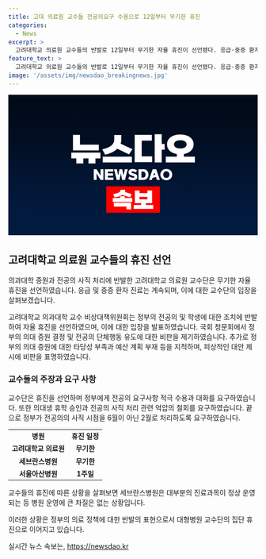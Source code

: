 ```yaml
---
title: 고대 의료원 교수들 전공의요구 수용으로 12일부터 무기한 휴진
categories:
  - News
excerpt: >
  고려대학교 의료원 교수들의 반발로 12일부터 무기한 자율 휴진이 선언됐다. 응급·중증 환자 진료는 이어가지만, 정부의 증원·전공의 사직 처리에 대한 논란이 이어지고 있다. 고려대학교 의과대학 교수 비상대책위원회는 정부의 결정에 반대하며 의료인 과로를 피하기 위해 휴진을 결정했고, 정부에 대화와 요구 압박을 예고했다. 대형병원 교수들의 반발은 세브란스병원, 서울아산병원 등으로 확산되고 있지만, 병원 운영에 큰 차질은 없는 상황이다.
feature_text: >
  고려대학교 의료원 교수들의 반발로 12일부터 무기한 자율 휴진이 선언됐다. 응급·중증 환자 진료는 이어가지만, 정부의 증원·전공의 사직 처리에 대한 논란이 이어지고 있다. 고려대학교 의과대학 교수 비상대책위원회는 정부의 결정에 반대하며 의료인 과로를 피하기 위해 휴진을 결정했고, 정부에 대화와 요구 압박을 예고했다. 대형병원 교수들의 반발은 세브란스병원, 서울아산병원 등으로 확산되고 있지만, 병원 운영에 큰 차질은 없는 상황이다.
image: '/assets/img/newsdao_breakingnews.jpg'
---
```


<p><img src="/assets/img/newsdao_breakingnews.jpg" alt="cryptoinkorea 속보" /></p>

<h2 data-ke-size="size26">고려대학교 의료원 교수들의 휴진 선언</h2>

<p>의과대학 증원과 전공의 사직 처리에 반발한 고려대학교 의료원 교수단은 무기한 자율 휴진을 선언하였습니다. 응급 및 중증 환자 진료는 계속되며, 이에 대한 교수단의 입장을 살펴보겠습니다.</p>

<p data-ke-size="size16">고려대학교 의과대학 교수 비상대책위원회는 정부의 전공의 및 학생에 대한 조치에 반발하여 자율 휴진을 선언하였으며, 이에 대한 입장을 발표하였습니다. 국회 청문회에서 정부의 의대 증원 결정 및 전공의 단체행동 유도에 대한 비판을 제기하였습니다. 추가로 정부의 의대 증원에 대한 타당성 부족과 예산 계획 부재 등을 지적하며, 피상적인 대안 제시에 비판을 표명하였습니다.</p>

<h3 data-ke-size="size24">교수들의 주장과 요구 사항</h3>

<p>교수단은 휴진을 선언하며 정부에게 전공의 요구사항 적극 수용과 대화를 요구하였습니다. 또한 의대생 휴학 승인과 전공의 사직 처리 관련 억압의 철회를 요구하였습니다. 끝으로 정부가 전공의의 사직 시점을 6월이 아닌 2월로 처리하도록 요구하였습니다.</p>

<table>
  <tr>
    <td style="text-align: center; height: 17px;"><b>병원</b></td>
    <td style="text-align: center; height: 17px;"><b>휴진 일정</b></td>
  </tr>
  <tr>
    <td style="text-align: center; height: 17px;"><b>고려대학교 의료원</b></td>
    <td style="text-align: center; height: 17px;"><b>무기한</b></td>
  </tr>
  <tr>
    <td style="text-align: center; height: 17px;"><b>세브란스병원</b></td>
    <td style="text-align: center; height: 17px;"><b>무기한</b></td>
  </tr>
  <tr>
    <td style="text-align: center; height: 17px;"><b>서울아산병원</b></td>
    <td style="text-align: center; height: 17px;"><b>1주일</b></td>
  </tr>
</table>

<p>교수들의 휴진에 따른 상황을 살펴보면 세브란스병원은 대부분의 진료과목이 정상 운영되는 등 병원 운영에 큰 차질은 없는 상황입니다. </p>

<p>이러한 상황은 정부의 의료 정책에 대한 반발의 표현으로서 대형병원 교수단의 집단 휴진으로 이어지고 있습니다.</p>
실시간 뉴스 속보는, <a href="https://newsdao.kr" rel="dofollow">https://newsdao.kr</a>


